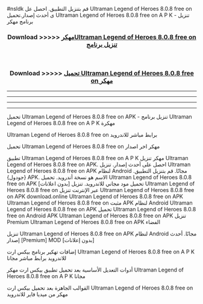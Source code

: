 #nsldk قم بتنزيل التطبيق. احصل عل Ultraman Legend of Heroes 8.0.8 free on    ى أحدث إصدار.تحميل Ultraman Legend of Heroes 8.0.8 free on    A P K - تنزيل برنامج مهكر



<div align="center">
<h3>Download >>>>> <a href="https://ar-sites.web.app/?ar= Ultraman Legend of Heroes 8.0.8 free on   ">مهكرUltraman Legend of Heroes 8.0.8 free on    تنزيل برنامج</a></h3><br>

<h3>Download >>>>> <a href="https://ar-sites.web.app/?ar= Ultraman Legend of Heroes 8.0.8 free on   ">تحميل Ultraman Legend of Heroes 8.0.8 free on    مهكر</a></h3>
</div>


----------------------------------------------------------

----------------------------------------------------------

----------------------------------------------------------

----------------------------------------------------------


تحميل Ultraman Legend of Heroes 8.0.8 free on    APK - تنزيل برنامج Ultraman Legend of Heroes 8.0.8 free on    A P K مهكرة

Ultraman Legend of Heroes 8.0.8 free on    برابط مباشر للاندرويد

تحميل Ultraman Legend of Heroes 8.0.8 free on    مهكر اخر اصدار

تطبيق Ultraman Legend of Heroes 8.0.8 free on    A P K مهكر
تنزيل Ultraman Legend of Heroes 8.0.8 free on    APK. احصل على أحدث إصدار.
تنزيل Ultraman Legend of Heroes 8.0.8 free on    APK لنظام Android مجانًا.
قم بتنزيل التطبيق. {جودول} APK. الاسم هو نسخة أندرويد.
تحميل Ultraman Legend of Heroes 8.0.8 free on    APK [بدون اعلانات]
تحميل مود مجاني للاندرويد.
تنزيل Ultraman Legend of Heroes 8.0.8 free on    عبر الإنترنت
تنزيل Ultraman Legend of Heroes 8.0.8 free on    APK
download.online Ultraman Legend of Heroes 8.0.8 free on    APK
Ultraman Legend of Heroes 8.0.8 free on    مثبت APK لنظام Android
Ultraman Legend of Heroes 8.0.8 free on    APK
تحميل Ultraman Legend of Heroes 8.0.8 free on    Android APK
Ultraman Legend of Heroes 8.0.8 free on    APK تنزيل Premium
Ultraman Legend of Heroes 8.0.8 free on    APK الفضاء

تنزيل Ultraman Legend of Heroes 8.0.8 free on    APK لنظام Android مجانًا. أحدث إصدار [Premium] MOD [بدون إعلانات]

إضافات تهكير برنامج بيكس ارت Ultraman Legend of Heroes 8.0.8 free on    A P K للاندرويد برابط مباشر مجانا

أدوات التعديل الأساسية بعد تحميل تطبيق بيكس ارت مهكر Ultraman Legend of Heroes 8.0.8 free on    A P K مجانا

القوالب الجاهزة بعد تحميل بيكس ارت Ultraman Legend of Heroes 8.0.8 free on    مهكر من ميديا فاير للاندرويد



